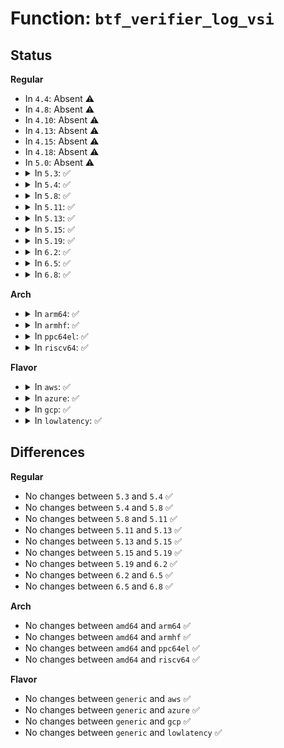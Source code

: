 # Function: <code>btf_verifier_log_vsi</code>

## Status
<b>Regular</b>
<ul>
<li>
In <code>4.4</code>: Absent ⚠️
</li>
<li>
In <code>4.8</code>: Absent ⚠️
</li>
<li>
In <code>4.10</code>: Absent ⚠️
</li>
<li>
In <code>4.13</code>: Absent ⚠️
</li>
<li>
In <code>4.15</code>: Absent ⚠️
</li>
<li>
In <code>4.18</code>: Absent ⚠️
</li>
<li>
In <code>5.0</code>: Absent ⚠️
</li>
<li>
<details>
<summary>In <code>5.3</code>: ✅</summary>

```c
void btf_verifier_log_vsi(struct btf_verifier_env *env, const struct btf_type *datasec_type, const struct btf_var_secinfo *vsi, const char *fmt, void (anon));
```

**Collision:** Unique Static

**Inline:** No

**Transformation:** False

**Instances:**

```
In kernel/bpf/btf.c (ffffffff811eec10)
Location: kernel/bpf/btf.c:770
Inline: False
Direct callers:
  - kernel/bpf/btf.c:btf_datasec_resolve
  - kernel/bpf/btf.c:btf_datasec_resolve
  - kernel/bpf/btf.c:btf_datasec_resolve
  - kernel/bpf/btf.c:btf_datasec_check_meta
  - kernel/bpf/btf.c:btf_datasec_check_meta
```
**Symbols:**

```
ffffffff811eec10-ffffffff811eed1e: btf_verifier_log_vsi (STB_LOCAL)
```
</details>
</li>
<li>
<details>
<summary>In <code>5.4</code>: ✅</summary>

```c
void btf_verifier_log_vsi(struct btf_verifier_env *env, const struct btf_type *datasec_type, const struct btf_var_secinfo *vsi, const char *fmt, void (anon));
```

**Collision:** Unique Static

**Inline:** No

**Transformation:** False

**Instances:**

```
In kernel/bpf/btf.c (ffffffff811fb350)
Location: kernel/bpf/btf.c:770
Inline: False
Direct callers:
  - kernel/bpf/btf.c:btf_datasec_resolve
  - kernel/bpf/btf.c:btf_datasec_resolve
  - kernel/bpf/btf.c:btf_datasec_resolve
  - kernel/bpf/btf.c:btf_datasec_check_meta
  - kernel/bpf/btf.c:btf_datasec_check_meta
```
**Symbols:**

```
ffffffff811fb350-ffffffff811fb45e: btf_verifier_log_vsi (STB_LOCAL)
```
</details>
</li>
<li>
<details>
<summary>In <code>5.8</code>: ✅</summary>

```c
void btf_verifier_log_vsi(struct btf_verifier_env *env, const struct btf_type *datasec_type, const struct btf_var_secinfo *vsi, const char *fmt, void (anon));
```

**Collision:** Unique Static

**Inline:** No

**Transformation:** False

**Instances:**

```
In kernel/bpf/btf.c (ffffffff81221a70)
Location: kernel/bpf/btf.c:794
Inline: False
Direct callers:
  - kernel/bpf/btf.c:btf_datasec_resolve
  - kernel/bpf/btf.c:btf_datasec_resolve
  - kernel/bpf/btf.c:btf_datasec_resolve
  - kernel/bpf/btf.c:btf_datasec_check_meta
  - kernel/bpf/btf.c:btf_datasec_check_meta
```
**Symbols:**

```
ffffffff81221a70-ffffffff81221bb6: btf_verifier_log_vsi (STB_LOCAL)
```
</details>
</li>
<li>
<details>
<summary>In <code>5.11</code>: ✅</summary>

```c
void btf_verifier_log_vsi(struct btf_verifier_env *env, const struct btf_type *datasec_type, const struct btf_var_secinfo *vsi, const char *fmt, void (anon));
```

**Collision:** Unique Static

**Inline:** No

**Transformation:** False

**Instances:**

```
In kernel/bpf/btf.c (ffffffff81224cd0)
Location: kernel/bpf/btf.c:1379
Inline: False
Direct callers:
  - kernel/bpf/btf.c:btf_datasec_resolve
  - kernel/bpf/btf.c:btf_datasec_resolve
  - kernel/bpf/btf.c:btf_datasec_check_meta
  - kernel/bpf/btf.c:btf_datasec_check_meta
```
**Symbols:**

```
ffffffff81224cd0-ffffffff81224e1d: btf_verifier_log_vsi (STB_LOCAL)
```
</details>
</li>
<li>
<details>
<summary>In <code>5.13</code>: ✅</summary>

```c
void btf_verifier_log_vsi(struct btf_verifier_env *env, const struct btf_type *datasec_type, const struct btf_var_secinfo *vsi, const char *fmt, void (anon));
```

**Collision:** Unique Static

**Inline:** No

**Transformation:** False

**Instances:**

```
In kernel/bpf/btf.c (ffffffff81229810)
Location: kernel/bpf/btf.c:1380
Inline: False
Direct callers:
  - kernel/bpf/btf.c:btf_datasec_resolve
  - kernel/bpf/btf.c:btf_datasec_check_meta
  - kernel/bpf/btf.c:btf_datasec_check_meta
```
**Symbols:**

```
ffffffff81229810-ffffffff8122995d: btf_verifier_log_vsi (STB_LOCAL)
```
</details>
</li>
<li>
<details>
<summary>In <code>5.15</code>: ✅</summary>

```c
void btf_verifier_log_vsi(struct btf_verifier_env *env, const struct btf_type *datasec_type, const struct btf_var_secinfo *vsi, const char *fmt, void (anon));
```

**Collision:** Unique Static

**Inline:** No

**Transformation:** False

**Instances:**

```
In kernel/bpf/btf.c (ffffffff81261c10)
Location: kernel/bpf/btf.c:1380
Inline: False
Direct callers:
  - kernel/bpf/btf.c:btf_datasec_resolve
  - kernel/bpf/btf.c:btf_datasec_check_meta
  - kernel/bpf/btf.c:btf_datasec_check_meta
```
**Symbols:**

```
ffffffff81261c10-ffffffff81261d5d: btf_verifier_log_vsi (STB_LOCAL)
```
</details>
</li>
<li>
<details>
<summary>In <code>5.19</code>: ✅</summary>

```c
void btf_verifier_log_vsi(struct btf_verifier_env *env, const struct btf_type *datasec_type, const struct btf_var_secinfo *vsi, const char *fmt, void (anon));
```

**Collision:** Unique Static

**Inline:** No

**Transformation:** False

**Instances:**

```
In kernel/bpf/btf.c (ffffffff812ad580)
Location: kernel/bpf/btf.c:1475
Inline: False
Direct callers:
  - kernel/bpf/btf.c:btf_datasec_resolve
  - kernel/bpf/btf.c:btf_datasec_resolve
  - kernel/bpf/btf.c:btf_datasec_resolve
  - kernel/bpf/btf.c:btf_datasec_check_meta
  - kernel/bpf/btf.c:btf_datasec_check_meta
  - kernel/bpf/btf.c:btf_datasec_check_meta
  - kernel/bpf/btf.c:btf_datasec_check_meta
  - kernel/bpf/btf.c:btf_datasec_check_meta
```
**Symbols:**

```
ffffffff812ad580-ffffffff812ad6dd: btf_verifier_log_vsi (STB_LOCAL)
```
</details>
</li>
<li>
<details>
<summary>In <code>6.2</code>: ✅</summary>

```c
void btf_verifier_log_vsi(struct btf_verifier_env *env, const struct btf_type *datasec_type, const struct btf_var_secinfo *vsi, const char *fmt, void (anon));
```

**Collision:** Unique Static

**Inline:** No

**Transformation:** False

**Instances:**

```
In kernel/bpf/btf.c (ffffffff8130cbe0)
Location: kernel/bpf/btf.c:1478
Inline: False
Direct callers:
  - kernel/bpf/btf.c:btf_datasec_resolve
  - kernel/bpf/btf.c:btf_datasec_resolve
  - kernel/bpf/btf.c:btf_datasec_resolve
  - kernel/bpf/btf.c:btf_datasec_check_meta
  - kernel/bpf/btf.c:btf_datasec_check_meta
  - kernel/bpf/btf.c:btf_datasec_check_meta
  - kernel/bpf/btf.c:btf_datasec_check_meta
  - kernel/bpf/btf.c:btf_datasec_check_meta
```
**Symbols:**

```
ffffffff8130cbe0-ffffffff8130cd3d: btf_verifier_log_vsi (STB_LOCAL)
```
</details>
</li>
<li>
<details>
<summary>In <code>6.5</code>: ✅</summary>

```c
void btf_verifier_log_vsi(struct btf_verifier_env *env, const struct btf_type *datasec_type, const struct btf_var_secinfo *vsi, const char *fmt, void (anon));
```

**Collision:** Unique Static

**Inline:** No

**Transformation:** False

**Instances:**

```
In kernel/bpf/btf.c (ffffffff8133c2b0)
Location: kernel/bpf/btf.c:1510
Inline: False
Direct callers:
  - kernel/bpf/btf.c:btf_datasec_resolve
  - kernel/bpf/btf.c:btf_datasec_resolve
  - kernel/bpf/btf.c:btf_datasec_resolve
  - kernel/bpf/btf.c:btf_datasec_check_meta
  - kernel/bpf/btf.c:btf_datasec_check_meta
  - kernel/bpf/btf.c:btf_datasec_check_meta
  - kernel/bpf/btf.c:btf_datasec_check_meta
  - kernel/bpf/btf.c:btf_datasec_check_meta
```
**Symbols:**

```
ffffffff8133c2b0-ffffffff8133c3f2: btf_verifier_log_vsi (STB_LOCAL)
```
</details>
</li>
<li>
<details>
<summary>In <code>6.8</code>: ✅</summary>

```c
void btf_verifier_log_vsi(struct btf_verifier_env *env, const struct btf_type *datasec_type, const struct btf_var_secinfo *vsi, const char *fmt, void (anon));
```

**Collision:** Unique Static

**Inline:** No

**Transformation:** False

**Instances:**

```
In kernel/bpf/btf.c (ffffffff81362470)
Location: kernel/bpf/btf.c:1511
Inline: False
Direct callers:
  - kernel/bpf/btf.c:btf_datasec_resolve
  - kernel/bpf/btf.c:btf_datasec_resolve
  - kernel/bpf/btf.c:btf_datasec_resolve
  - kernel/bpf/btf.c:btf_datasec_check_meta
  - kernel/bpf/btf.c:btf_datasec_check_meta
  - kernel/bpf/btf.c:btf_datasec_check_meta
  - kernel/bpf/btf.c:btf_datasec_check_meta
  - kernel/bpf/btf.c:btf_datasec_check_meta
```
**Symbols:**

```
ffffffff81362470-ffffffff813625b2: btf_verifier_log_vsi (STB_LOCAL)
```
</details>
</li>
</ul>
<b>Arch</b>
<ul>
<li>
<details>
<summary>In <code>arm64</code>: ✅</summary>

```c
void btf_verifier_log_vsi(struct btf_verifier_env *env, const struct btf_type *datasec_type, const struct btf_var_secinfo *vsi, const char *fmt, void (anon));
```

**Collision:** Unique Static

**Inline:** No

**Transformation:** False

**Instances:**

```
In kernel/bpf/btf.c (ffff8000102815e8)
Location: kernel/bpf/btf.c:770
Inline: False
Direct callers:
  - kernel/bpf/btf.c:btf_datasec_resolve
  - kernel/bpf/btf.c:btf_datasec_resolve
  - kernel/bpf/btf.c:btf_datasec_resolve
  - kernel/bpf/btf.c:btf_datasec_check_meta
  - kernel/bpf/btf.c:btf_datasec_check_meta
  - kernel/bpf/btf.c:btf_datasec_check_meta
  - kernel/bpf/btf.c:btf_datasec_check_meta
  - kernel/bpf/btf.c:btf_datasec_check_meta
```
**Symbols:**

```
ffff8000102815e8-ffff800010281724: btf_verifier_log_vsi (STB_LOCAL)
```
</details>
</li>
<li>
<details>
<summary>In <code>armhf</code>: ✅</summary>

```c
void btf_verifier_log_vsi(struct btf_verifier_env *env, const struct btf_type *datasec_type, const struct btf_var_secinfo *vsi, const char *fmt, void (anon));
```

**Collision:** Unique Static

**Inline:** No

**Transformation:** False

**Instances:**

```
In kernel/bpf/btf.c (c04b2a1c)
Location: kernel/bpf/btf.c:770
Inline: False
Direct callers:
  - kernel/bpf/btf.c:btf_datasec_resolve
  - kernel/bpf/btf.c:btf_datasec_resolve
  - kernel/bpf/btf.c:btf_datasec_resolve
  - kernel/bpf/btf.c:btf_datasec_check_meta
  - kernel/bpf/btf.c:btf_datasec_check_meta
  - kernel/bpf/btf.c:btf_datasec_check_meta
  - kernel/bpf/btf.c:btf_datasec_check_meta
  - kernel/bpf/btf.c:btf_datasec_check_meta
```
**Symbols:**

```
c04b2a1c-c04b2b34: btf_verifier_log_vsi (STB_LOCAL)
```
</details>
</li>
<li>
<details>
<summary>In <code>ppc64el</code>: ✅</summary>

```c
void btf_verifier_log_vsi(struct btf_verifier_env *env, const struct btf_type *datasec_type, const struct btf_var_secinfo *vsi, const char *fmt, void (anon));
```

**Collision:** Unique Static

**Inline:** No

**Transformation:** False

**Instances:**

```
In kernel/bpf/btf.c (c00000000032ba60)
Location: kernel/bpf/btf.c:770
Inline: False
Direct callers:
  - kernel/bpf/btf.c:btf_datasec_resolve
  - kernel/bpf/btf.c:btf_datasec_check_meta
  - kernel/bpf/btf.c:btf_datasec_check_meta
```
**Symbols:**

```
c00000000032ba60-c00000000032bb88: btf_verifier_log_vsi (STB_LOCAL)
```
</details>
</li>
<li>
<details>
<summary>In <code>riscv64</code>: ✅</summary>

```c
void btf_verifier_log_vsi(struct btf_verifier_env *env, const struct btf_type *datasec_type, const struct btf_var_secinfo *vsi, const char *fmt, void (anon));
```

**Collision:** Unique Static

**Inline:** No

**Transformation:** False

**Instances:**

```
In kernel/bpf/btf.c (ffffffe0001b7a14)
Location: kernel/bpf/btf.c:770
Inline: False
Direct callers:
  - kernel/bpf/btf.c:btf_datasec_resolve
  - kernel/bpf/btf.c:btf_datasec_resolve
  - kernel/bpf/btf.c:btf_datasec_check_meta
  - kernel/bpf/btf.c:btf_datasec_check_meta
  - kernel/bpf/btf.c:btf_datasec_check_meta
```
**Symbols:**

```
ffffffe0001b7a14-ffffffe0001b7ae8: btf_verifier_log_vsi (STB_LOCAL)
```
</details>
</li>
</ul>
<b>Flavor</b>
<ul>
<li>
<details>
<summary>In <code>aws</code>: ✅</summary>

```c
void btf_verifier_log_vsi(struct btf_verifier_env *env, const struct btf_type *datasec_type, const struct btf_var_secinfo *vsi, const char *fmt, void (anon));
```

**Collision:** Unique Static

**Inline:** No

**Transformation:** False

**Instances:**

```
In kernel/bpf/btf.c (ffffffff811f3970)
Location: kernel/bpf/btf.c:770
Inline: False
Direct callers:
  - kernel/bpf/btf.c:btf_datasec_resolve
  - kernel/bpf/btf.c:btf_datasec_resolve
  - kernel/bpf/btf.c:btf_datasec_resolve
  - kernel/bpf/btf.c:btf_datasec_check_meta
  - kernel/bpf/btf.c:btf_datasec_check_meta
```
**Symbols:**

```
ffffffff811f3970-ffffffff811f3a7e: btf_verifier_log_vsi (STB_LOCAL)
```
</details>
</li>
<li>
<details>
<summary>In <code>azure</code>: ✅</summary>

```c
void btf_verifier_log_vsi(struct btf_verifier_env *env, const struct btf_type *datasec_type, const struct btf_var_secinfo *vsi, const char *fmt, void (anon));
```

**Collision:** Unique Static

**Inline:** No

**Transformation:** False

**Instances:**

```
In kernel/bpf/btf.c (ffffffff811e66c0)
Location: kernel/bpf/btf.c:770
Inline: False
Direct callers:
  - kernel/bpf/btf.c:btf_datasec_resolve
  - kernel/bpf/btf.c:btf_datasec_resolve
  - kernel/bpf/btf.c:btf_datasec_resolve
  - kernel/bpf/btf.c:btf_datasec_check_meta
  - kernel/bpf/btf.c:btf_datasec_check_meta
```
**Symbols:**

```
ffffffff811e66c0-ffffffff811e67ce: btf_verifier_log_vsi (STB_LOCAL)
```
</details>
</li>
<li>
<details>
<summary>In <code>gcp</code>: ✅</summary>

```c
void btf_verifier_log_vsi(struct btf_verifier_env *env, const struct btf_type *datasec_type, const struct btf_var_secinfo *vsi, const char *fmt, void (anon));
```

**Collision:** Unique Static

**Inline:** No

**Transformation:** False

**Instances:**

```
In kernel/bpf/btf.c (ffffffff811f1740)
Location: kernel/bpf/btf.c:770
Inline: False
Direct callers:
  - kernel/bpf/btf.c:btf_datasec_resolve
  - kernel/bpf/btf.c:btf_datasec_resolve
  - kernel/bpf/btf.c:btf_datasec_resolve
  - kernel/bpf/btf.c:btf_datasec_check_meta
  - kernel/bpf/btf.c:btf_datasec_check_meta
```
**Symbols:**

```
ffffffff811f1740-ffffffff811f184e: btf_verifier_log_vsi (STB_LOCAL)
```
</details>
</li>
<li>
<details>
<summary>In <code>lowlatency</code>: ✅</summary>

```c
void btf_verifier_log_vsi(struct btf_verifier_env *env, const struct btf_type *datasec_type, const struct btf_var_secinfo *vsi, const char *fmt, void (anon));
```

**Collision:** Unique Static

**Inline:** No

**Transformation:** False

**Instances:**

```
In kernel/bpf/btf.c (ffffffff811ffc50)
Location: kernel/bpf/btf.c:770
Inline: False
Direct callers:
  - kernel/bpf/btf.c:btf_datasec_resolve
  - kernel/bpf/btf.c:btf_datasec_resolve
  - kernel/bpf/btf.c:btf_datasec_resolve
  - kernel/bpf/btf.c:btf_datasec_check_meta
  - kernel/bpf/btf.c:btf_datasec_check_meta
```
**Symbols:**

```
ffffffff811ffc50-ffffffff811ffd5e: btf_verifier_log_vsi (STB_LOCAL)
```
</details>
</li>
</ul>

## Differences
<b>Regular</b>
<ul>
<li>
No changes between <code>5.3</code> and <code>5.4</code> ✅
</li>
<li>
No changes between <code>5.4</code> and <code>5.8</code> ✅
</li>
<li>
No changes between <code>5.8</code> and <code>5.11</code> ✅
</li>
<li>
No changes between <code>5.11</code> and <code>5.13</code> ✅
</li>
<li>
No changes between <code>5.13</code> and <code>5.15</code> ✅
</li>
<li>
No changes between <code>5.15</code> and <code>5.19</code> ✅
</li>
<li>
No changes between <code>5.19</code> and <code>6.2</code> ✅
</li>
<li>
No changes between <code>6.2</code> and <code>6.5</code> ✅
</li>
<li>
No changes between <code>6.5</code> and <code>6.8</code> ✅
</li>
</ul>
<b>Arch</b>
<ul>
<li>
No changes between <code>amd64</code> and <code>arm64</code> ✅
</li>
<li>
No changes between <code>amd64</code> and <code>armhf</code> ✅
</li>
<li>
No changes between <code>amd64</code> and <code>ppc64el</code> ✅
</li>
<li>
No changes between <code>amd64</code> and <code>riscv64</code> ✅
</li>
</ul>
<b>Flavor</b>
<ul>
<li>
No changes between <code>generic</code> and <code>aws</code> ✅
</li>
<li>
No changes between <code>generic</code> and <code>azure</code> ✅
</li>
<li>
No changes between <code>generic</code> and <code>gcp</code> ✅
</li>
<li>
No changes between <code>generic</code> and <code>lowlatency</code> ✅
</li>
</ul>
